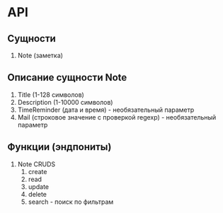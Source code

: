 # API

## Сущности

1. Note (заметка)

## Описание сущности Note

1. Title (1-128 символов)
2. Description (1-10000 символов)
3. TimeReminder (дата и время) - необязательный параметр
4. Mail (строковое значение с проверкой regexp) - необязательный параметр

## Функции (эндпониты)

1. Note CRUDS
   1. create
   2. read
   3. update
   4. delete
   5. search - поиск по фильтрам
